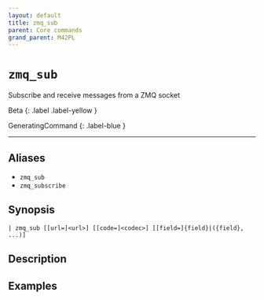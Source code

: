 ```yaml
---
layout: default
title: zmq_sub
parent: Core commands
grand_parent: M42PL
---
```


# `zmq_sub`

Subscribe and receive messages from a ZMQ socket

Beta
{: .label .label-yellow }

GeneratingCommand
{: .label-blue }

---


## Aliases

* `zmq_sub`
* `zmq_subscribe`

## Synopsis

```shell
| zmq_sub [[url=]<url>] [[code=]<codec>] [[field=]{field}|({field}, ...)]
```

## Description

## Examples

